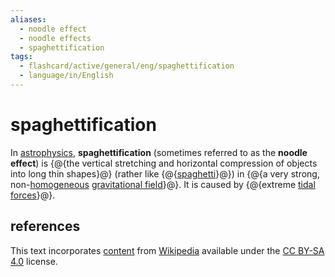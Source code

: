 ```yaml
---
aliases:
  - noodle effect
  - noodle effects
  - spaghettification
tags:
  - flashcard/active/general/eng/spaghettification
  - language/in/English
---
```


# spaghettification

In [astrophysics](astrophysics.md), __spaghettification__ (sometimes referred to as the __noodle effect__) is {@{the vertical stretching and horizontal compression of objects into long thin shapes}@} \(rather like {@{[spaghetti](spaghetti.md)}@}\) in {@{a very strong, non-[homogeneous](homogeneity%20and%20heterogeneity.md) [gravitational field](gravitational%20field.md)}@}. It is caused by {@{extreme [tidal forces](tidal%20force.md)}@}.

## references

This text incorporates [content](https://en.wikipedia.org/wiki/spaghettification) from [Wikipedia](Wikipedia.md) available under the [CC BY-SA 4.0](https://creativecommons.org/licenses/by-sa/4.0/) license.
